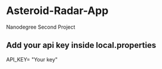 # Asteroid-Radar-App
Nanodegree Second Project

## Add your api key inside local.properties
API_KEY= "Your key"
